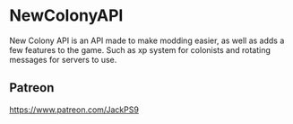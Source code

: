 # NewColonyAPI
New Colony API is an API made to make modding easier, as well as adds a few features to the game.  Such as xp system for colonists and rotating messages for servers to use.

## Patreon
https://www.patreon.com/JackPS9
